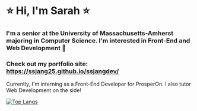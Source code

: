 # ⭐ Hi, I'm Sarah ⭐
### I'm a senior at the University of Massachusetts-Amherst majoring in Computer Science. I'm interested in Front-End and Web Development 🌸

### Check out my portfolio site: https://ssjang25.github.io/ssjangdev/

Currently, I'm interning as a Front-End Developer for ProsperOn. I also tutor Web Development on the side!


[![Top Langs](https://github-readme-stats.vercel.app/api/top-langs/?username=ssjang25)](https://github.com/ssjang25/github-readme-stats)
